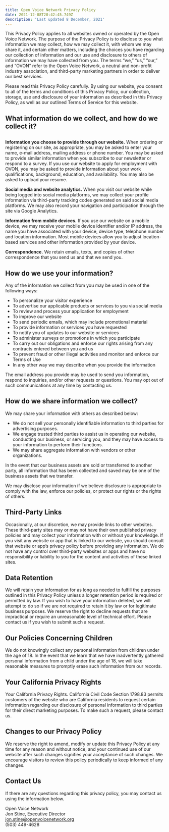 ```yaml
---
title: Open Voice Network Privacy Policy
date: 2021-12-08T20:42:45.749Z
description: 'Last updated 8 December, 2021'
---
```

This Privacy Policy applies to all websites owned or operated by the Open Voice Network. The purpose of the Privacy Policy is to disclose to you what information we may collect, how we may collect it, with whom we may share it, and certain other matters, including the choices you have regarding our collection of information and our use and disclosure to others of information we may have collected from you. The terms “we,” “us,” “our,” and “OVON” refer to the Open Voice Network, a neutral and non-profit industry association, and third-party marketing partners in order to deliver our best services.

Please read this Privacy Policy carefully. By using our website, you consent to all of the terms and conditions of this Privacy Policy, our collection, storage, use and disclosure of your information as described in this Privacy Policy, as well as our outlined Terms of Service for this website. 

## What information do we collect, and how do we collect it?

## 

**Information you choose to provide through our website.** When ordering or registering on our site, as appropriate, you may be asked to enter your name, e-mail address, mailing address or phone number. You may be asked to provide similar information when you subscribe to our newsletter or respond to a survey. If you use our website to apply for employment with OVON, you may be asked to provide information about your work qualifications, background, education, and availability. You may also be asked to upload your resume.



**Social media and website analytics.** When you visit our website while being logged into social media platforms, we may collect your profile information via third-party tracking codes generated on said social media platforms. We may also record your navigation and participation through the site via Google Analytics.



**Information from mobile devices.** If you use our website on a mobile device, we may receive your mobile device identifier and/or IP address, the name you have associated with your device, device type, telephone number and location information. Most mobile devices allow you to adjust location-based services and other information provided by your device.



**Correspondence.** We retain emails, texts, and copies of other correspondence that you send us and that we send you.



## How do we use your information?

Any of the information we collect from you may be used in one of the following ways:

* To personalize your visitor experience
* To advertise our applicable products or services to you via social media
* To review and process your application for employment
* To improve our website
* To send periodic emails, which may include promotional material
* To provide information or services you have requested
* To notify you of updates to our website or services
* To administer surveys or promotions in which you participate
* To carry out our obligations and enforce our rights arising from any contracts entered between you and us
* To prevent fraud or other illegal activities and monitor and enforce our Terms of Use
* In any other way we may describe when you provide the information

The email address you provide may be used to send you information, respond to inquiries, and/or other requests or questions. You may opt out of such communications at any time by contacting us.

## How do we share information we collect?

We may share your information with others as described below: 

* We do not sell your personally identifiable information to third parties for advertising purposes.
* We engage trusted third parties to assist us in operating our website, conducting our business, or servicing you, and they may have access to your information to perform their functions.
* We may share aggregate information with vendors or other organizations.

In the event that our business assets are sold or transferred to another party, all information that has been collected and saved may be one of the business assets that we transfer.

We may disclose your information if we believe disclosure is appropriate to comply with the law, enforce our policies, or protect our rights or the rights of others.

## Third-Party Links

Occasionally, at our discretion, we may provide links to other websites. These third-party sites may or may not have their own published privacy policies and may collect your information with or without your knowledge. If you visit any website or app that is linked to our website, you should consult that website or app’s privacy policy before providing any information. We do not have any control over third-party websites or apps and have no responsibility or liability to you for the content and activities of these linked sites.



## Data Retention

We will retain your information for as long as needed to fulfill the purposes outlined in this Privacy Policy unless a longer retention period is required or permitted by law. If you wish to have your information deleted, we will attempt to do so if we are not required to retain it by law or for legitimate business purposes. We reserve the right to decline requests that are impractical or require an unreasonable level of technical effort. Please contact us if you wish to submit such a request.



## Our Policies Concerning Children



We do not knowingly collect any personal information from children under the age of 18. In the event that we learn that we have inadvertently gathered personal information from a child under the age of 18, we will take reasonable measures to promptly erase such information from our records.



## Your California Privacy Rights



Your California Privacy Rights. California Civil Code Section 1798.83 permits customers of the website who are California residents to request certain information regarding our disclosure of personal information to third parties for their direct marketing purposes. To make such a request, please contact us.



## Changes to our Privacy Policy



We reserve the right to amend, modify or update this Privacy Policy at any time for any reason and without notice, and your continued use of our website after such changes signifies your acceptance of such changes. We encourage visitors to review this policy periodically to keep informed of any changes.



## Contact Us



If there are any questions regarding this privacy policy, you may contact us using the information below.



Open Voice Network\
Jon Stine, Executive Director\
jon.stine@openvoicenetwork.org\
(503) 449-4628
